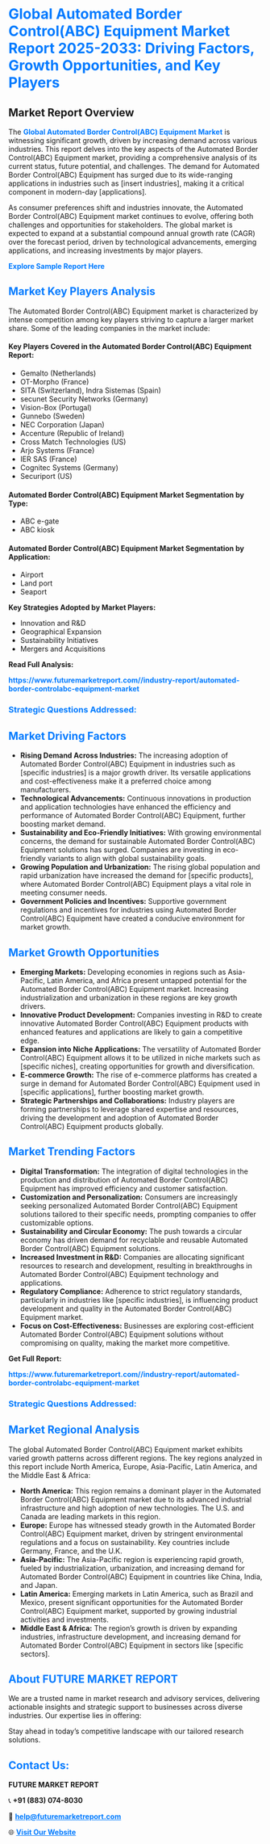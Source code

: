 <h1 style="color: #007BFF;">Global Automated Border Control(ABC) Equipment Market Report 2025-2033: Driving Factors, Growth Opportunities, and Key Players</h1>

<section id="overview">
<h2>Market Report Overview</h2>
<p>The <a href="https://www.futuremarketreport.com//industry-report/automated-border-controlabc-equipment-market" style="color: #007BFF; text-decoration: none;"><strong>Global Automated Border Control(ABC) Equipment Market</strong></a> is witnessing significant growth, driven by increasing demand across various industries. This report delves into the key aspects of the Automated Border Control(ABC) Equipment market, providing a comprehensive analysis of its current status, future potential, and challenges. The demand for Automated Border Control(ABC) Equipment has surged due to its wide-ranging applications in industries such as [insert industries], making it a critical component in modern-day [applications].</p>
<p>As consumer preferences shift and industries innovate, the Automated Border Control(ABC) Equipment market continues to evolve, offering both challenges and opportunities for stakeholders. The global market is expected to expand at a substantial compound annual growth rate (CAGR) over the forecast period, driven by technological advancements, emerging applications, and increasing investments by major players.</p>
</section>

<section id="overview">
<p><a href="https://www.futuremarketreport.com//request-sample/reportId=85095" style="color: #007BFF; text-decoration: none;"><strong>Explore Sample Report Here</strong></a></p>
</section>

<section id="key-players">
<h2 style="color: #007BFF;">Market Key Players Analysis</h2>
<p>The Automated Border Control(ABC) Equipment market is characterized by intense competition among key players striving to capture a larger market share. Some of the leading companies in the market include:</p>
<h4>Key Players Covered in the Automated Border Control(ABC) Equipment Report:</h4>
<ul><li>Gemalto (Netherlands)</li><li>OT-Morpho (France)</li><li>SITA (Switzerland), Indra Sistemas (Spain)</li><li>secunet Security Networks (Germany)</li><li>Vision-Box (Portugal)</li><li>Gunnebo (Sweden)</li><li>NEC Corporation (Japan)</li><li>Accenture (Republic of Ireland)</li><li>Cross Match Technologies (US)</li><li>Arjo Systems (France)</li><li>IER SAS (France)</li><li>Cognitec Systems (Germany)</li><li>Securiport (US)</li></ul>
<h4>Automated Border Control(ABC) Equipment Market Segmentation by Type:</h4>
<ul><li>ABC e-gate</li><li>ABC kiosk</li></ul>

<h4>Automated Border Control(ABC) Equipment Market Segmentation by Application:</h4>
<ul><li>Airport</li><li>Land port</li><li>Seaport</li></ul>
<p><strong>Key Strategies Adopted by Market Players:</strong></p>
<ul>
<li>Innovation and R&D</li>
<li>Geographical Expansion</li>
<li>Sustainability Initiatives</li>
<li>Mergers and Acquisitions</li>
</ul>
</section>

<section>
<p><strong>Read Full Analysis: </strong></p><a href="https://www.futuremarketreport.com//industry-report/automated-border-controlabc-equipment-market" style="color: #007BFF; text-decoration: none;"><strong>https://www.futuremarketreport.com//industry-report/automated-border-controlabc-equipment-market</strong></a>
<h3 style="color: #007BFF;">Strategic Questions Addressed:</h3>
</section>

<section id="driving-factors">
<h2 style="color: #007BFF;">Market Driving Factors</h2>
<ul>
<li><strong>Rising Demand Across Industries:</strong> The increasing adoption of Automated Border Control(ABC) Equipment in industries such as [specific industries] is a major growth driver. Its versatile applications and cost-effectiveness make it a preferred choice among manufacturers.</li>
<li><strong>Technological Advancements:</strong> Continuous innovations in production and application technologies have enhanced the efficiency and performance of Automated Border Control(ABC) Equipment, further boosting market demand.</li>
<li><strong>Sustainability and Eco-Friendly Initiatives:</strong> With growing environmental concerns, the demand for sustainable Automated Border Control(ABC) Equipment solutions has surged. Companies are investing in eco-friendly variants to align with global sustainability goals.</li>
<li><strong>Growing Population and Urbanization:</strong> The rising global population and rapid urbanization have increased the demand for [specific products], where Automated Border Control(ABC) Equipment plays a vital role in meeting consumer needs.</li>
<li><strong>Government Policies and Incentives:</strong> Supportive government regulations and incentives for industries using Automated Border Control(ABC) Equipment have created a conducive environment for market growth.</li>
</ul>
</section>

<section id="growth-opportunities">
<h2 style="color: #007BFF;">Market Growth Opportunities</h2>
<ul>
<li><strong>Emerging Markets:</strong> Developing economies in regions such as Asia-Pacific, Latin America, and Africa present untapped potential for the Automated Border Control(ABC) Equipment market. Increasing industrialization and urbanization in these regions are key growth drivers.</li>
<li><strong>Innovative Product Development:</strong> Companies investing in R&D to create innovative Automated Border Control(ABC) Equipment products with enhanced features and applications are likely to gain a competitive edge.</li>
<li><strong>Expansion into Niche Applications:</strong> The versatility of Automated Border Control(ABC) Equipment allows it to be utilized in niche markets such as [specific niches], creating opportunities for growth and diversification.</li>
<li><strong>E-commerce Growth:</strong> The rise of e-commerce platforms has created a surge in demand for Automated Border Control(ABC) Equipment used in [specific applications], further boosting market growth.</li>
<li><strong>Strategic Partnerships and Collaborations:</strong> Industry players are forming partnerships to leverage shared expertise and resources, driving the development and adoption of Automated Border Control(ABC) Equipment products globally.</li>
</ul>
</section>

<section id="trending-factors">
<h2 style="color: #007BFF;">Market Trending Factors</h2>
<ul>
<li><strong>Digital Transformation:</strong> The integration of digital technologies in the production and distribution of Automated Border Control(ABC) Equipment has improved efficiency and customer satisfaction.</li>
<li><strong>Customization and Personalization:</strong> Consumers are increasingly seeking personalized Automated Border Control(ABC) Equipment solutions tailored to their specific needs, prompting companies to offer customizable options.</li>
<li><strong>Sustainability and Circular Economy:</strong> The push towards a circular economy has driven demand for recyclable and reusable Automated Border Control(ABC) Equipment solutions.</li>
<li><strong>Increased Investment in R&D:</strong> Companies are allocating significant resources to research and development, resulting in breakthroughs in Automated Border Control(ABC) Equipment technology and applications.</li>
<li><strong>Regulatory Compliance:</strong> Adherence to strict regulatory standards, particularly in industries like [specific industries], is influencing product development and quality in the Automated Border Control(ABC) Equipment market.</li>
<li><strong>Focus on Cost-Effectiveness:</strong> Businesses are exploring cost-efficient Automated Border Control(ABC) Equipment solutions without compromising on quality, making the market more competitive.</li>
</ul>
</section>

<section>
<p><strong>Get Full Report: </strong></p><a href="https://www.futuremarketreport.com//industry-report/automated-border-controlabc-equipment-market" style="color: #007BFF; text-decoration: none;"><strong>https://www.futuremarketreport.com//industry-report/automated-border-controlabc-equipment-market</strong></a>
<h3 style="color: #007BFF;">Strategic Questions Addressed:</h3>
</section>


<section id="regional-analysis">
<h2 style="color: #007BFF;">Market Regional Analysis</h2>
<p>The global Automated Border Control(ABC) Equipment market exhibits varied growth patterns across different regions. The key regions analyzed in this report include North America, Europe, Asia-Pacific, Latin America, and the Middle East & Africa:</p>
<ul>
<li><strong>North America:</strong> This region remains a dominant player in the Automated Border Control(ABC) Equipment market due to its advanced industrial infrastructure and high adoption of new technologies. The U.S. and Canada are leading markets in this region.</li>
<li><strong>Europe:</strong> Europe has witnessed steady growth in the Automated Border Control(ABC) Equipment market, driven by stringent environmental regulations and a focus on sustainability. Key countries include Germany, France, and the U.K.</li>
<li><strong>Asia-Pacific:</strong> The Asia-Pacific region is experiencing rapid growth, fueled by industrialization, urbanization, and increasing demand for Automated Border Control(ABC) Equipment in countries like China, India, and Japan.</li>
<li><strong>Latin America:</strong> Emerging markets in Latin America, such as Brazil and Mexico, present significant opportunities for the Automated Border Control(ABC) Equipment market, supported by growing industrial activities and investments.</li>
<li><strong>Middle East & Africa:</strong> The region’s growth is driven by expanding industries, infrastructure development, and increasing demand for Automated Border Control(ABC) Equipment in sectors like [specific sectors].</li>
</ul>
</section>

<footer>
<h2 style="color: #007BFF;">About FUTURE MARKET REPORT</h2>
<p>We are a trusted name in market research and advisory services, delivering actionable insights and strategic support to businesses across diverse industries. Our expertise lies in offering:</p>

<p>Stay ahead in today’s competitive landscape with our tailored research solutions.</p>

<h2 style="color: #007BFF;">Contact Us:</h2>
<p><strong>FUTURE MARKET REPORT</strong></p>
<p>📞 <strong>+91 (883) 074-8030</strong></p>
<p>📧 <strong><a href="mailto:help@futuremarketreport.com" style="color: #007BFF;">help@futuremarketreport.com</a></strong></p>
<p>🌐 <strong><a href="https://www.futuremarketreport.com/" style="color: #007BFF;">Visit Our Website</a></strong></p>
</footer>